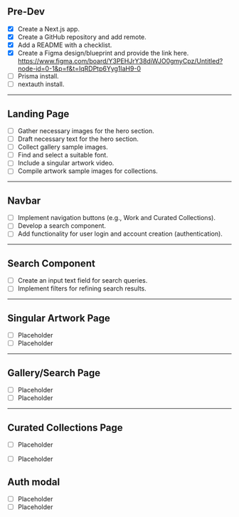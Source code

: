 
## Pre-Dev

- [x] Create a Next.js app.
- [x] Create a GitHub repository and add remote.
- [x] Add a README with a checklist.
- [x] Create a Figma design/blueprint and provide the link here.
https://www.figma.com/board/Y3PEHJrY38diWJO0gmyCpz/Untitled?node-id=0-1&p=f&t=IqRDPtp6Yyg1laH9-0
- [ ] Prisma install.
- [ ] nextauth install.

---

## Landing Page

- [ ] Gather necessary images for the hero section.
- [ ] Draft necessary text for the hero section.
- [ ] Collect gallery sample images.
- [ ] Find and select a suitable font.
- [ ] Include a singular artwork video.
- [ ] Compile artwork sample images for collections.

---

## Navbar

- [ ] Implement navigation buttons (e.g., Work and Curated Collections).
- [ ] Develop a search component.
- [ ] Add functionality for user login and account creation (authentication).

---

## Search Component

- [ ] Create an input text field for search queries.
- [ ] Implement filters for refining search results.

---

## Singular Artwork Page

- [ ] Placeholder
- [ ] Placeholder

---

## Gallery/Search Page

- [ ] Placeholder
- [ ] Placeholder

---

## Curated Collections Page

- [ ] Placeholder
- [ ] Placeholder


## Auth modal

- [ ] Placeholder
- [ ] Placeholder
